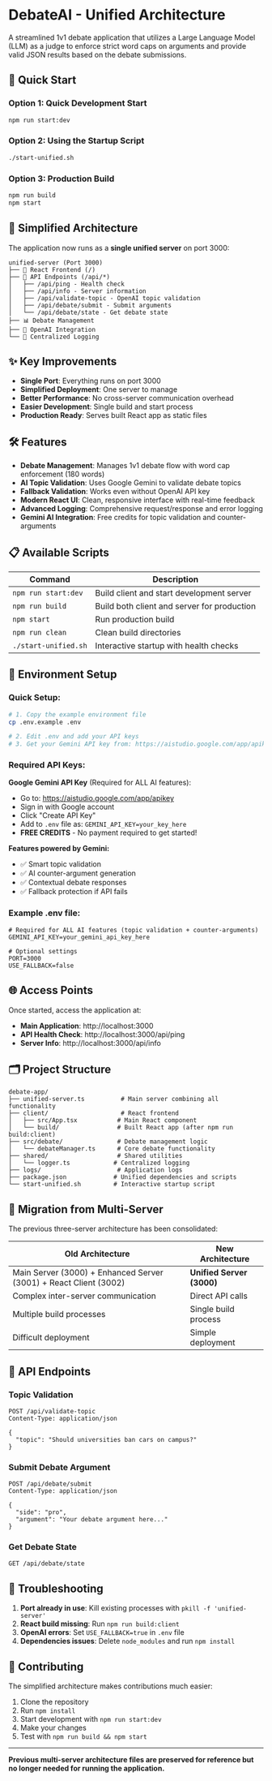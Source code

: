 # DebateAI - Unified Architecture

A streamlined 1v1 debate application that utilizes a Large Language Model (LLM) as a judge to enforce strict word caps on arguments and provide valid JSON results based on the debate submissions.

## 🚀 Quick Start

### Option 1: Quick Development Start
```bash
npm run start:dev
```

### Option 2: Using the Startup Script
```bash
./start-unified.sh
```

### Option 3: Production Build
```bash
npm run build
npm start
```

## 📁 Simplified Architecture

The application now runs as a **single unified server** on port 3000:

```
unified-server (Port 3000)
├── 🎨 React Frontend (/)
├── 🔧 API Endpoints (/api/*)
│   ├── /api/ping - Health check
│   ├── /api/info - Server information
│   ├── /api/validate-topic - OpenAI topic validation
│   ├── /api/debate/submit - Submit arguments
│   └── /api/debate/state - Get debate state
├── 📊 Debate Management
├── 🤖 OpenAI Integration
└── 📝 Centralized Logging
```

## ✨ Key Improvements

- **Single Port**: Everything runs on port 3000
- **Simplified Deployment**: One server to manage
- **Better Performance**: No cross-server communication overhead
- **Easier Development**: Single build and start process
- **Production Ready**: Serves built React app as static files

## 🛠 Features

- **Debate Management**: Manages 1v1 debate flow with word cap enforcement (180 words)
- **AI Topic Validation**: Uses Google Gemini to validate debate topics
- **Fallback Validation**: Works even without OpenAI API key
- **Modern React UI**: Clean, responsive interface with real-time feedback
- **Advanced Logging**: Comprehensive request/response and error logging
- **Gemini AI Integration**: Free credits for topic validation and counter-arguments

## 📋 Available Scripts

| Command | Description |
|---------|-------------|
| `npm run start:dev` | Build client and start development server |
| `npm run build` | Build both client and server for production |
| `npm start` | Run production build |
| `npm run clean` | Clean build directories |
| `./start-unified.sh` | Interactive startup with health checks |

## 🔧 Environment Setup

### Quick Setup:
```bash
# 1. Copy the example environment file
cp .env.example .env

# 2. Edit .env and add your API keys
# 3. Get your Gemini API key from: https://aistudio.google.com/app/apikey
```

### Required API Keys:

**Google Gemini API Key** (Required for ALL AI features):
- Go to: https://aistudio.google.com/app/apikey
- Sign in with Google account
- Click "Create API Key" 
- Add to `.env` file as: `GEMINI_API_KEY=your_key_here`
- **FREE CREDITS** - No payment required to get started!

**Features powered by Gemini:**
- ✅ Smart topic validation
- ✅ AI counter-argument generation  
- ✅ Contextual debate responses
- ✅ Fallback protection if API fails

### Example .env file:
```env
# Required for ALL AI features (topic validation + counter-arguments)
GEMINI_API_KEY=your_gemini_api_key_here

# Optional settings
PORT=3000
USE_FALLBACK=false
```

## 🌐 Access Points

Once started, access the application at:
- **Main Application**: http://localhost:3000
- **API Health Check**: http://localhost:3000/api/ping
- **Server Info**: http://localhost:3000/api/info

## 🗂 Project Structure

```
debate-app/
├── unified-server.ts          # Main server combining all functionality
├── client/                    # React frontend
│   ├── src/App.tsx           # Main React component
│   └── build/                # Built React app (after npm run build:client)
├── src/debate/               # Debate management logic
│   └── debateManager.ts      # Core debate functionality
├── shared/                   # Shared utilities
│   └── logger.ts            # Centralized logging
├── logs/                     # Application logs
├── package.json             # Unified dependencies and scripts
└── start-unified.sh         # Interactive startup script
```

## 🔄 Migration from Multi-Server

The previous three-server architecture has been consolidated:

| Old Architecture | New Architecture |
|------------------|------------------|
| Main Server (3000) + Enhanced Server (3001) + React Client (3002) | **Unified Server (3000)** |
| Complex inter-server communication | Direct API calls |
| Multiple build processes | Single build process |
| Difficult deployment | Simple deployment |

## 🚦 API Endpoints

### Topic Validation
```http
POST /api/validate-topic
Content-Type: application/json

{
  "topic": "Should universities ban cars on campus?"
}
```

### Submit Debate Argument
```http
POST /api/debate/submit
Content-Type: application/json

{
  "side": "pro",
  "argument": "Your debate argument here..."
}
```

### Get Debate State
```http
GET /api/debate/state
```

## 🐛 Troubleshooting

1. **Port already in use**: Kill existing processes with `pkill -f 'unified-server'`
2. **React build missing**: Run `npm run build:client`
3. **OpenAI errors**: Set `USE_FALLBACK=true` in `.env` file
4. **Dependencies issues**: Delete `node_modules` and run `npm install`

## 🤝 Contributing

The simplified architecture makes contributions much easier:
1. Clone the repository
2. Run `npm install` 
3. Start development with `npm run start:dev`
4. Make your changes
5. Test with `npm run build && npm start`

---

**Previous multi-server architecture files are preserved for reference but no longer needed for running the application.**